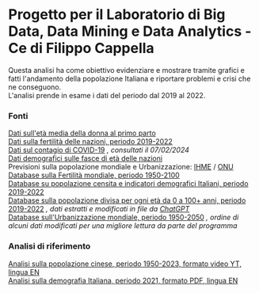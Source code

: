 # Progetto per il Laboratorio di Big Data, Data Mining e Data Analytics - Ce di Filippo Cappella
Questa analisi ha come obiettivo evidenziare e mostrare tramite grafici e fatti l'andamento della popolazione Italiana e riportare problemi e crisi che ne conseguono.<br>
L'analisi prende in esame i dati del periodo dal 2019 al 2022.<br>

### Fonti
[Dati sull'età media della donna al primo parto](https://www.cia.gov/the-world-factbook/field/mothers-mean-age-at-first-birth/) <br>
[Dati sulla fertilità delle nazioni, periodo 2019-2022](https://data.oecd.org/pop/fertility-rates.htm)<br>
[Dati sul contagio di COVID-19](https://www.worldometers.info/coronavirus/) *, consultati il 07/02/2024*<br>
[Dati demografici sulle fasce di età delle nazioni](https://it.wikipedia.org/wiki/Pagina_principale)<br>
Previsioni sulla popolazione mondiale e Urbanizzazione: [IHME](https://www.healthdata.org/) / [ONU](https://www.un.org/)<br>
[Database sulla Fertilità mondiale, periodo 1950-2100](https://www.statista.com/statistics/805064/fertility-rate-worldwide/)<br>
[Database su popolazione censita e indicatori demografici Italiani, periodo 2019-2022](http://dati.istat.it/)<br>
[Database sulla popolazione divisa per ogni età da 0 a 100+ anni, periodo 2019-2022](http://dati.istat.it/) *, dati estratti e modificati in file da [ChatGPT](https://chat.openai.com/)*<br>
[Database sull'Urbanizzazione mondiale, periodo 1950-2050](https://ourworldindata.org/grapher/urban-population-share-2050?tab=table) *, ordine di alcuni dati modificati per una migliore lettura da parte del programma*<br>

### Analisi di riferimento
[Analisi sulla popolazione cinese, periodo 1950-2023, formato video YT, lingua EN](https://www.youtube.com/watch?v=gmehUgOy5ok&t=280s)<br>
[Analisi sulla demografia Italiana, periodo 2021, formato PDF, lingua EN](https://www.population-europe.eu/files/documents/es.pdf)<br>
